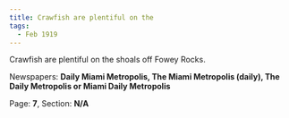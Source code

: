 ```yaml
---  
title: Crawfish are plentiful on the  
tags:  
  - Feb 1919  
---  
```

  
Crawfish are plentiful on the shoals off Fowey Rocks.  
  
Newspapers: **Daily Miami Metropolis, The Miami Metropolis (daily), The Daily Metropolis or Miami Daily Metropolis**  
  
Page: **7**, Section: **N/A** 
